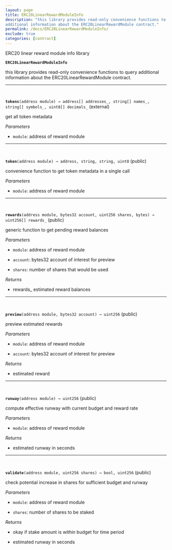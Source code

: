 ```yaml
---
layout: page
title: ERC20LinearRewardModuleInfo
description: "this library provides read-only convenience functions to query
additional information about the ERC20LinearRewardModule contract."
permalink: /docs/ERC20LinearRewardModuleInfo/
exclude: true
categories: [contract]
---
```


ERC20 linear reward module info library



**`ERC20LinearRewardModuleInfo`**

this library provides read-only convenience functions to query
additional information about the ERC20LinearRewardModule contract.







****
<br>

**`tokens`**`(address module) → address[] addresses_, string[] names_, string[] symbols_, uint8[] decimals_` (external)

get all token metadata




*Parameters*  
- `module`: address of reward module




****
<br>

**`token`**`(address module) → address, string, string, uint8` (public)

convenience function to get token metadata in a single call




*Parameters*  
- `module`: address of reward module




****
<br>

**`rewards`**`(address module, bytes32 account, uint256 shares, bytes) → uint256[] rewards_` (public)

generic function to get pending reward balances




*Parameters*  
- `module`: address of reward module

- `account`: bytes32 account of interest for preview

- `shares`: number of shares that would be used


*Returns*  
- rewards_ estimated reward balances


****
<br>

**`preview`**`(address module, bytes32 account) → uint256` (public)

preview estimated rewards




*Parameters*  
- `module`: address of reward module

- `account`: bytes32 account of interest for preview


*Returns*  
- estimated reward


****
<br>

**`runway`**`(address module) → uint256` (public)

compute effective runway with current budget and reward rate




*Parameters*  
- `module`: address of reward module


*Returns*  
- estimated runway in seconds


****
<br>

**`validate`**`(address module, uint256 shares) → bool, uint256` (public)

check potential increase in shares for sufficient budget and runway




*Parameters*  
- `module`: address of reward module

- `shares`: number of shares to be staked


*Returns*  
- okay if stake amount is within budget for time period

- estimated runway in seconds


